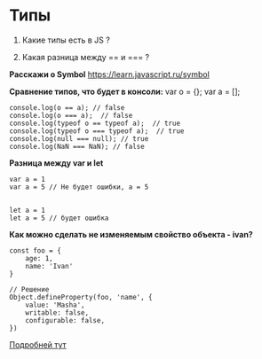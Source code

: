 # Типы

1. Какие типы есть в JS ?

2. Какая разница между == и === ?

**Расскажи о Symbol**
https://learn.javascript.ru/symbol


**Сравнение типов, что будет в консоли:**
    var o = {};
    var a = [];
    
    console.log(o == a); // false
    console.log(o === a);  // false
    console.log(typeof o == typeof a);  // true
    console.log(typeof o === typeof a);  // true
    console.log(null === null); // true
    console.log(NaN === NaN); // false
   
**Разница между var и let**

    var a = 1
    var a = 5 // Не будет ошибки, a = 5
    
    
    let a = 1
    let a = 5 // будет ошибка

**Как можно сделать не изменяемым свойство объекта - ivan?**

    const foo = {
        age: 1,
        name: 'Ivan'
    }
    
    // Решение
    Object.defineProperty(foo, 'name', {
        value: 'Masha',
        writable: false,
        configurable: false,
    })
    
[Подробней тут](https://developer.mozilla.org/ru/docs/Web/JavaScript/Reference/Global_Objects/Object/defineProperty)
